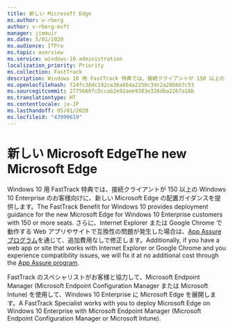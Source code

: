 ```yaml
---
title: 新しい Microsoft Edge
ms.author: v-rberg
author: v-rberg-msft
manager: jimmuir
ms.date: 5/01/2020
ms.audience: ITPro
ms.topic: overview
ms.service: windows-10-administration
localization_priority: Priority
ms.collection: FastTrack
description: Windows 10 用 FastTrack 特典では、接続クライアントが 150 以上の Windows 10 Enterprise のお客様向けに、新しい Microsoft Edge の配置ガイダンスを提供します。
ms.openlocfilehash: f24fc38dc192ce36a604a2250c3dc2a28bbb7c53
ms.sourcegitcommit: 2775660fc5ccab2e92aee9383e326dba22b7a16b
ms.translationtype: HT
ms.contentlocale: ja-JP
ms.lasthandoff: 05/01/2020
ms.locfileid: "43999619"
---
```

# <a name="the-new-microsoft-edge"></a><span data-ttu-id="659d1-103">新しい Microsoft Edge</span><span class="sxs-lookup"><span data-stu-id="659d1-103">The new Microsoft Edge</span></span>

<span data-ttu-id="659d1-104">Windows 10 用 FastTrack 特典では、接続クライアントが 150 以上の Windows 10 Enterprise のお客様向けに、新しい Microsoft Edge の配置ガイダンスを提供します。</span><span class="sxs-lookup"><span data-stu-id="659d1-104">The FastTrack Benefit for Windows 10 provides deployment guidance for the new Microsoft Edge for Windows 10 Enterprise customers with 150 or more seats.</span></span> <span data-ttu-id="659d1-105">さらに、Internet Explorer または Google Chrome で動作する Web アプリやサイトで互換性の問題が発生した場合は、[App Assure プログラム](Win-10-app-assure.md)を通じて、追加費用なしで修正します。</span><span class="sxs-lookup"><span data-stu-id="659d1-105">Additionally, if you have a web app or site that works with Internet Explorer or Google Chrome and you experience compatibility issues, we will fix it at no additional cost through the [App Assure program](Win-10-app-assure.md).</span></span>

<span data-ttu-id="659d1-106">FastTrack のスペシャリストがお客様と協力して、Microsoft Endpoint Manager (Microsoft Endpoint Configuration Manager または Microsoft Intune) を使用して、Windows 10 Enterprise に Microsoft Edge を展開します。</span><span class="sxs-lookup"><span data-stu-id="659d1-106">A FastTrack Specialist works with you to deploy Microsoft Edge on Windows 10 Enterprise with Microsoft Endpoint Manager (Microsoft Endpoint Configuration Manager or Microsoft Intune).</span></span>


